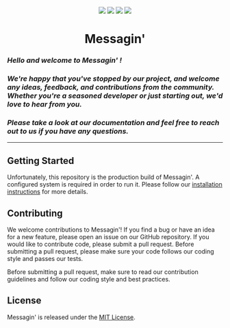 <p align="center">
    <a href="https://github.com/messagin/api/build"><img src="https://img.shields.io/github/actions/workflow/status/messagin/api/node.js.yml?colorA=333&colorB=afa&style=for-the-badge"></a>
    <a href="https://github.com/messagin/api/stargazers"><img src="https://img.shields.io/github/stars/messagin/api?colorA=333&colorB=ffa&style=for-the-badge"></a>
    <a href="https://github.com/messagin/api/issues"><img src="https://img.shields.io/github/issues/messagin/api?colorA=333&colorB=faa&style=for-the-badge"></a>
    <a href="https://github.com/messagin/api/contributors"><img src="https://img.shields.io/github/contributors/messagin/api?colorA=333&colorB=aaf&style=for-the-badge"></a>
</p>
<h1 align="center">Messagin'</h1>

### *Hello and welcome to Messagin' !*
### *We're happy that you've stopped by our project, and welcome any ideas, feedback, and contributions from the community. Whether you're a seasoned developer or just starting out, we'd love to hear from you.*
### *Please take a look at our documentation and feel free to reach out to us if you have any questions.*

---
## Getting Started

Unfortunately, this repository is the production build of Messagin'. A configured system is required in order to run it. Please follow our [installation instructions](INSTALLATION.md) for more details.

## Contributing

We welcome contributions to Messagin'! If you find a bug or have an idea for a new feature, please open an issue on our GitHub repository. If you would like to contribute code, please submit a pull request. Before submitting a pull request, please make sure your code follows our coding style and passes our tests.

Before submitting a pull request, make sure to read our contribution guidelines and follow our coding style and best practices.

## License

Messagin' is released under the [MIT License](LICENSE).
